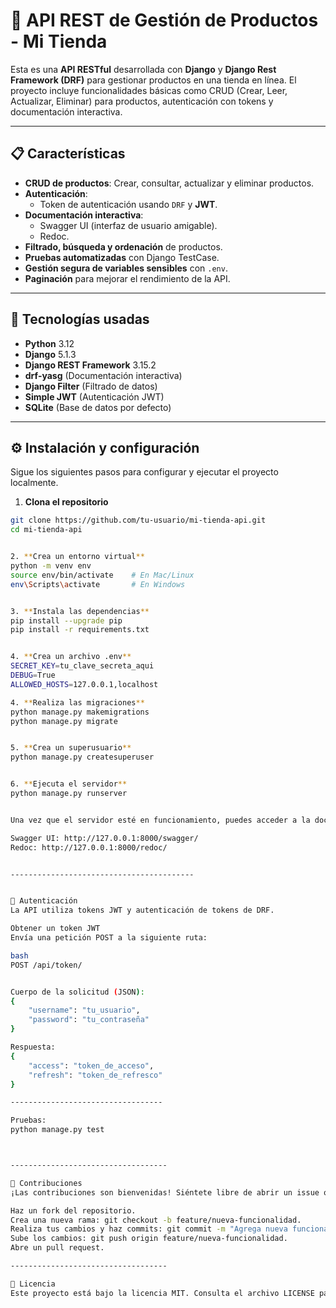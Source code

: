 # 🛒 API REST de Gestión de Productos - Mi Tienda

Esta es una **API RESTful** desarrollada con **Django** y **Django Rest Framework (DRF)** para gestionar productos en una tienda en línea. El proyecto incluye funcionalidades básicas como CRUD (Crear, Leer, Actualizar, Eliminar) para productos, autenticación con tokens y documentación interactiva.

---

## 📋 **Características**

- **CRUD de productos**: Crear, consultar, actualizar y eliminar productos.
- **Autenticación**: 
  - Token de autenticación usando `DRF` y **JWT**.
- **Documentación interactiva**:
  - Swagger UI (interfaz de usuario amigable).
  - Redoc.
- **Filtrado, búsqueda y ordenación** de productos.
- **Pruebas automatizadas** con Django TestCase.
- **Gestión segura de variables sensibles** con `.env`.
- **Paginación** para mejorar el rendimiento de la API.

---

## 🚀 **Tecnologías usadas**

- **Python** 3.12
- **Django** 5.1.3
- **Django REST Framework** 3.15.2
- **drf-yasg** (Documentación interactiva)
- **Django Filter** (Filtrado de datos)
- **Simple JWT** (Autenticación JWT)
- **SQLite** (Base de datos por defecto)

---

## ⚙️ **Instalación y configuración**

Sigue los siguientes pasos para configurar y ejecutar el proyecto localmente.

1. **Clona el repositorio**

```bash
git clone https://github.com/tu-usuario/mi-tienda-api.git
cd mi-tienda-api


2. **Crea un entorno virtual**
python -m venv env
source env/bin/activate    # En Mac/Linux
env\Scripts\activate       # En Windows


3. **Instala las dependencias**
pip install --upgrade pip
pip install -r requirements.txt


4. **Crea un archivo .env**
SECRET_KEY=tu_clave_secreta_aqui
DEBUG=True
ALLOWED_HOSTS=127.0.0.1,localhost

4. **Realiza las migraciones**
python manage.py makemigrations
python manage.py migrate


5. **Crea un superusuario**
python manage.py createsuperuser


6. **Ejecuta el servidor**
python manage.py runserver


Una vez que el servidor esté en funcionamiento, puedes acceder a la documentación interactiva en las siguientes rutas:

Swagger UI: http://127.0.0.1:8000/swagger/
Redoc: http://127.0.0.1:8000/redoc/


-----------------------------------------


🔑 Autenticación
La API utiliza tokens JWT y autenticación de tokens de DRF.

Obtener un token JWT
Envía una petición POST a la siguiente ruta:

bash
POST /api/token/


Cuerpo de la solicitud (JSON):
{
    "username": "tu_usuario",
    "password": "tu_contraseña"
}

Respuesta:
{
    "access": "token_de_acceso",
    "refresh": "token_de_refresco"
}

----------------------------------

Pruebas:
python manage.py test



-----------------------------------

🤝 Contribuciones
¡Las contribuciones son bienvenidas! Siéntete libre de abrir un issue o un pull request.

Haz un fork del repositorio.
Crea una nueva rama: git checkout -b feature/nueva-funcionalidad.
Realiza tus cambios y haz commits: git commit -m "Agrega nueva funcionalidad".
Sube los cambios: git push origin feature/nueva-funcionalidad.
Abre un pull request.

-----------------------------------

🔗 Licencia
Este proyecto está bajo la licencia MIT. Consulta el archivo LICENSE para más detalles.